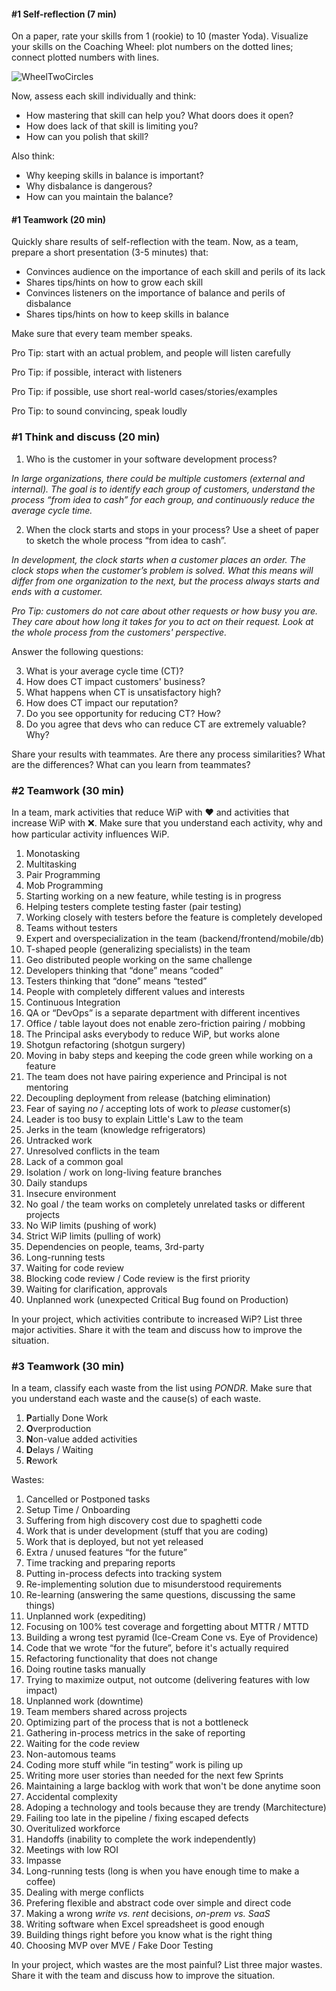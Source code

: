 #### #1 Self-reflection (7 min)

On a paper, rate your skills from 1 (rookie) to 10 (master Yoda). Visualize your skills on the Coaching Wheel: plot numbers on the dotted lines; connect plotted numbers with lines.

![WheelTwoCircles](/Users/eduardsi/projects/notes/training/WheelTwoCircles.png)



Now, assess each skill individually and think:

- How mastering that skill can help you? What doors does it open?
- How does lack of that skill is limiting you?
- How can you polish that skill?

Also think:

- Why keeping skills in balance is important?
- Why disbalance is dangerous?
- How can you maintain the balance?

#### #1 Teamwork (20 min)

Quickly share results of self-reflection with the team. Now, as a team, prepare a short presentation (3-5 minutes) that:

- Convinces audience on the importance of each skill and perils of its lack
- Shares tips/hints on how to grow each skill
- Convinces listeners on the importance of balance and perils of disbalance
- Shares tips/hints on how to keep skills in balance

Make sure that every team member speaks.

Pro Tip: start with an actual problem, and people will listen carefully

Pro Tip: if possible, interact with listeners

Pro Tip: if possible, use short real-world cases/stories/examples

Pro Tip: to sound convincing, speak loudly

### #1 Think and discuss (20 min)

1. Who is the customer in your software development process?

*In large organizations, there could be multiple customers (external and internal). The goal is to identify each group of customers, understand the process “from idea to cash” for each group, and continuously reduce the average cycle time.*

2. When the clock starts and stops in your process? Use a sheet of paper to sketch the whole process “from idea to cash”.

*In development, the clock starts when a customer places an order. The clock stops when the customer’s problem is solved. What this means will differ from one organization to the next, but the process always starts and ends with a customer.* 

*Pro Tip: customers do not care about other requests or how busy you are. They care about how long it takes for you to act on their request. Look at the whole process from the customers' perspective.*

Answer the following questions:

3. What is your average cycle time (CT)?
4. How does CT impact customers' business? 
5. What happens when CT is unsatisfactory high? 
6. How does CT impact our reputation?
7. Do you see opportunity for reducing CT? How?
8. Do you agree that devs who can reduce CT are extremely valuable? Why?

Share your results with teammates. Are there any process similarities? What are the differences? What can you learn from teammates?

### #2 Teamwork (30 min)

In a team, mark activities that reduce WiP with ❤️ and activities that increase WiP with ❌. Make sure that you understand each activity, why and how particular activity influences WiP. 

1. Monotasking
2. Multitasking
3. Pair Programming
4. Mob Programming
5. Starting working on a new feature, while testing is in progress
6. Helping testers complete testing faster (pair testing)
7. Working closely with testers before the feature is completely developed
8. Teams without testers
9. Expert and overspecialization in the team (backend/frontend/mobile/db)
10. T-shaped people (generalizing specialists) in the team
11. Geo distributed people working on the same challenge
12. Developers thinking that “done” means “coded”
13. Testers thinking that “done” means “tested”
14. People with completely different values and interests
15. Continuous Integration
16. QA or “DevOps” is a separate department with different incentives
17. Office / table layout does not enable zero-friction pairing / mobbing
18. The Principal asks everybody to reduce WiP, but works alone
19. Shotgun refactoring (shotgun surgery)
20. Moving in baby steps and keeping the code green while working on a feature
21. The team does not have pairing experience and Principal is not mentoring
22. Decoupling deployment from release (batching elimination)
23. Fear of saying *no* / accepting lots of work to *please* customer(s)
24. Leader is too busy to explain Little's Law to the team
25. Jerks in the team (knowledge refrigerators)
26. Untracked work
27. Unresolved conflicts in the team
28. Lack of a common goal
29. Isolation / work on long-living feature branches
30. Daily standups
31. Insecure environment
32. No goal / the team works on completely unrelated tasks or different projects
33. No WiP limits (pushing of work)
34. Strict WiP limits (pulling of work)
35. Dependencies on people, teams, 3rd-party
36. Long-running tests
37. Waiting for code review
38. Blocking code review / Code review is the first priority
39. Waiting for clarification, approvals
40. Unplanned work (unexpected Critical Bug found on Production)

In your project, which activities contribute to increased WiP? List three major activities. Share it with the team and discuss how to improve the situation.

### #3 Teamwork (30 min)

In a team, classify each waste from the list using *PONDR*. Make sure that you understand each waste and the cause(s) of each waste.

1. **P**artially Done Work
2. **O**verproduction
3. **N**on-value added activities
4. **D**elays / Waiting
5. **R**ework

Wastes:

1. Cancelled or Postponed tasks
2. Setup Time / Onboarding
3. Suffering from high discovery cost due to spaghetti code
5. Work that is under development (stuff that you are coding)
6. Work that is deployed, but not yet released
7. Extra / unused features “for the future”
8. Time tracking and preparing reports
9. Putting in-process defects into tracking system
10. Re-implementing solution due to misunderstood requirements
11. Re-learning (answering the same questions, discussing the same things)
12. Unplanned work (expediting)
13. Focusing on 100% test coverage and forgetting about MTTR / MTTD
14. Building a wrong test pyramid (Ice-Cream Cone vs. Eye of Providence)
15. Code that we wrote “for the future”, before it's actually required
16. Refactoring functionality that does not change
17. Doing routine tasks manually
17. Trying to maximize output, not outcome (delivering features with low impact)
18. Unplanned work (downtime)
19. Team members shared across projects
20. Optimizing part of the process that is not a bottleneck
21. Gathering in-process metrics in the sake of reporting
22. Waiting for the code review
23. Non-automous teams
24. Coding more stuff while “in testing” work is piling up
25. Writing more user stories than needed for the next few Sprints
26. Maintaining a large backlog with work that won't be done anytime soon
27. Accidental complexity
28. Adoping a technology and tools because they are trendy (Marchitecture)
29. Failing too late in the pipeline / fixing escaped defects
30. Overitulized workforce
31. Handoffs (inability to complete the work independently)
32. Meetings with low ROI
33. Impasse
34. Long-running tests (long is when you have enough time to make a coffee)
35. Dealing with merge conflicts
36. Prefering flexible and abstract code over simple and direct code
37. Making a wrong *write vs. rent* decisions, *on-prem vs. SaaS*
38. Writing software when Excel spreadsheet is good enough
39. Building things right before you know what is the right thing
40. Choosing MVP over MVE / Fake Door Testing

In your project, which wastes are the most painful? List three major wastes. Share it with the team and discuss how to improve the situation.